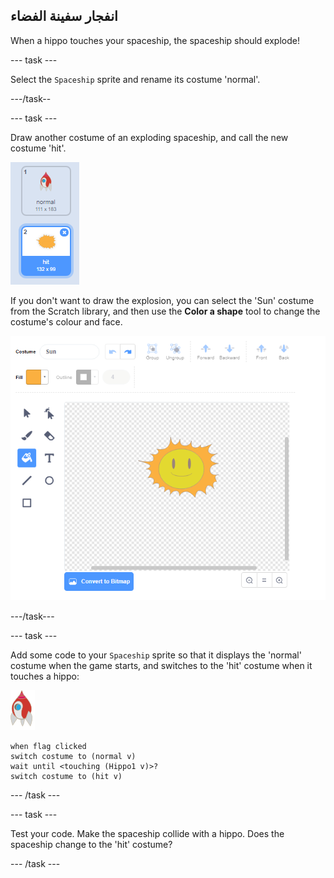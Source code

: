 ## انفجار سفينة الفضاء

When a hippo touches your spaceship, the spaceship should explode!

\--- task \---

Select the `Spaceship` sprite and rename its costume 'normal'.

\---/task--

\--- task \---

Draw another costume of an exploding spaceship, and call the new costume 'hit'.

![لقطة الشاشة](images/invaders-spaceship-costumes.png)

If you don't want to draw the explosion, you can select the 'Sun' costume from the Scratch library, and then use the **Color a shape** tool to change the costume's colour and face.

![لقطة الشاشة](images/invaders-sun.png)

\---/task\---

\--- task \---

Add some code to your `Spaceship` sprite so that it displays the 'normal' costume when the game starts, and switches to the 'hit' costume when it touches a hippo:

![rocket sprite](images/rocket-sprite.png)

```blocks3
when flag clicked
switch costume to (normal v)
wait until <touching (Hippo1 v)>?
switch costume to (hit v)
```

\--- /task \---

\--- task \---

Test your code. Make the spaceship collide with a hippo. Does the spaceship change to the 'hit' costume?

\--- /task \---